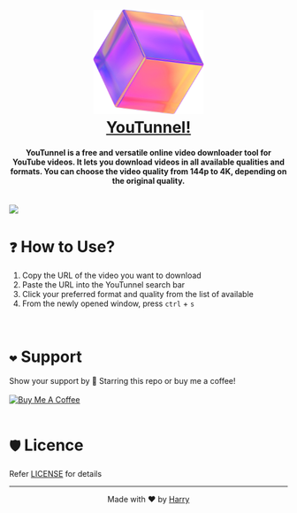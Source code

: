 <h1 align="center">
   <br>
   <a href="https://youtunnel.vercel.app/">
    <img src="./assets/images/tl.webp" alt="YouTunnel" width="200">
   </a>
   <br>
   <a href="https://youtunnel.vercel.app/">YouTunnel!</a><br>

</h1>

<h4 align="center">
YouTunnel is a free and versatile online video downloader tool for YouTube videos. It lets you download videos in all available qualities and formats. You can choose the video quality from 144p to 4K, depending on the original quality.
</h4>

<br>

<img src="./assets/images/banner.png">

<br>

# `❓` How to Use?

1. Copy the URL of the video you want to download
2. Paste the URL into the YouTunnel search bar
3. Click your preferred format and quality from the list of available
4. From the newly opened window, press `ctrl` + `s`

<br>

# `❤️` Support

Show your support by 🌟 Starring this repo or buy me a coffee!
<br><br>
<a href="https://www.buymeacoffee.com/harrytom" target="_blank"><img src="https://cdn.buymeacoffee.com/buttons/v2/default-yellow.png" alt="Buy Me A Coffee" style="height: 60px !important;width: 217px !important;" ></a><br>
<br>

# `🛡️` Licence

Refer [LICENSE](LICENCE) for details

<hr>
<p align= "center">
Made with ❤️ by <a href="https://harrytom.netlify.app/">Harry </a>
</p>
